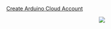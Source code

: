 <a target="_blank" href="https://create.arduino.cc/iot/">Create Arduino Cloud Account</a>

<p align="center"><img src="https://github.com/marcinsaj/ONE-Nixie-Clock/blob/main/extras/one_nixie_clock_diagram.jpg"></p>
